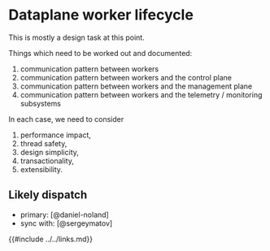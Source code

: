 # Dataplane worker lifecycle

This is mostly a design task at this point.

Things which need to be worked out and documented:

1. communication pattern between workers
2. communication pattern between workers and the control plane
3. communication pattern between workers and the management plane
4. communication pattern between workers and the telemetry / monitoring subsystems

In each case, we need to consider

1. performance impact,
2. thread safety,
3. design simplicity,
4. transactionality,
5. extensibility.

## Likely dispatch

- primary: [@daniel-noland]
- sync with: [@sergeymatov]

{{#include ../../links.md}}

